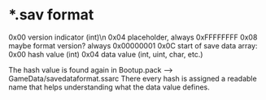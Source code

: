 # *.sav format
0x00  version indicator (int)\n
0x04  placeholder, always 0xFFFFFFFF
0x08  maybe format version? always 0x00000001
0x0C  start of save data array:
  0x00  hash value (int)
  0x04  data value (int, uint, char, etc.)

The hash value is found again in Bootup.pack --> GameData/savedataformat.ssarc
There every hash is assigned a readable name that helps understanding what the data value defines.
